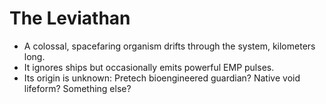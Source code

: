 # The Leviathan
- A colossal, spacefaring organism drifts through the system, kilometers long.
- It ignores ships but occasionally emits powerful EMP pulses.
- Its origin is unknown: Pretech bioengineered guardian? Native void lifeform? Something else?